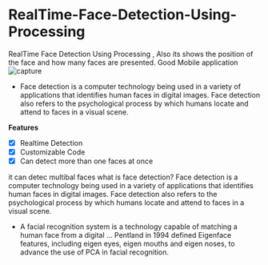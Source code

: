 # RealTime-Face-Detection-Using-Processing
RealTime Face Detection Using Processing , Also its shows the position of the face and how many faces are presented.
Good Mobile application
![capture](https://user-images.githubusercontent.com/13791181/46328435-c28ddf00-c624-11e8-860a-8c93d4c94b5e.PNG)

- Face detection is a computer technology being used in a variety of applications that identifies human faces in digital images. Face detection also refers to the psychological process by which humans locate and attend to faces in a visual scene.

**Features**
- [x] Realtime Detection
- [x] Customizable Code
- [x] Can detect more than one faces at once

it can detec multibal faces
what is face detection?
Face detection is a computer technology being used in a variety of applications that identifies human faces in digital images. Face detection also refers to the psychological process by which humans locate and attend to faces in a visual scene. 

- A facial recognition system is a technology capable of matching a human face from a digital ... Pentland in 1994 defined Eigenface features, including eigen eyes, eigen mouths and eigen noses, to advance the use of PCA in facial recognition.
